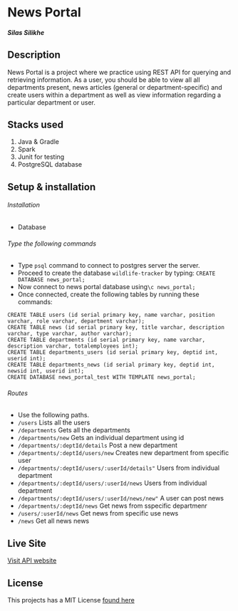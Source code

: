 # News Portal
##### Silas Silikhe

## Description
News Portal is a project where we practice using REST API for querying and retrieving information. As a user, you should be able to view all all departments present, news articles (general or department-specific) and create users within a department as well as view information regarding a particular department or user.

## Stacks used
1. Java & Gradle
2. Spark
3. Junit for testing
4. PostgreSQL database

## Setup & installation
###### Installation
+ Database
###### Type the following commands
+ Type `psql` command to connect to postgres server the server.
+ Proceed to create the database `wildlife-tracker` by typing: `CREATE DATABASE news_portal;`
+ Now connect to news portal database using`\c news_portal;`
+ Once connected, create the following tables by running these commands:
```
CREATE TABLE users (id serial primary key, name varchar, position varchar, role varchar, department varchar);
CREATE TABLE news (id serial primary key, title varchar, description varchar, type varchar, author varchar);
CREATE TABLE departments (id serial primary key, name varchar, description varchar, totalemployees int);
CREATE TABLE departments_users (id serial primary key, deptid int, userid int);
CREATE TABLE departments_news (id serial primary key, deptid int, newsid int, userid int);
CREATE DATABASE news_portal_test WITH TEMPLATE news_portal;
```

###### Routes
+ Use the following paths.
+ `/users` Lists all the users
+ `/departments` Gets all the departments
+ `/departments/new` Gets an individual department using id
+ `/departments/:deptId/details` Post a new department
+ `/departments/:deptId/users/new` Creates new department from specific user
+ `/departments/:deptId/users/:userId/details"` Users from individual department
+ `/departments/:deptId/users/:userId/news` Users from individual department
+ `/departments/:deptId/users/:userId/news/new"` A user can post news
+ `/departments/:deptId/news` Get news from sspecific departmenr
+ `/users/:userId/news` Get news from specific use news
+ `/news` Get all news news



## Live Site
[Visit API website](https://news-portal-silikhe.herokuapp.com/sitemap)

## License
This projects has a MIT License [found here](LICENSE)